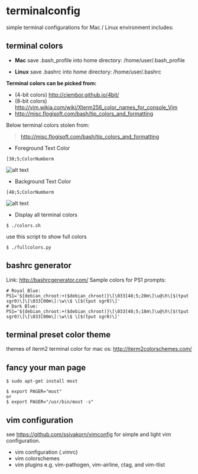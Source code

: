 terminalconfig
====================
simple terminal configurations for Mac / Linux environment includes:

terminal colors
--------------------
* **Mac**
save .bash_profile into home directory: /home/user/.bash_profile

* **Linux**
save .bashrc into home directory: /home/user/.bashrc

**Terminal colors can be picked from:**
* (4-bit colors) http://ciembor.github.io/4bit/
* (8-bit colors) http://vim.wikia.com/wiki/Xterm256_color_names_for_console_Vim
* http://misc.flogisoft.com/bash/tip_colors_and_formatting

Below terminal colors stolen from:
> http://misc.flogisoft.com/bash/tip_colors_and_formatting

* Foreground Text Color
```
[38;5;ColorNumberm
```
![alt text](http://misc.flogisoft.com/_media/bash/colors_format/256_colors_fg.png "Foreground Text")


* Background Text Color
```
[48;5;ColorNumberm
```
![alt text](http://misc.flogisoft.com/_media/bash/colors_format/256_colors_bg.png "Background Text")

* Display all terminal colors
```shell
$ ./colors.sh
```

use this script to show full colors
```shell
$ ./fullcolors.py
```

bashrc generator
--------------------
Link: http://bashrcgenerator.com/
Sample colors for PS1 prompts:
```
# Royal Blue:
PS1='${debian_chroot:+($debian_chroot)}\[\033[48;5;20m\]\u@\h\[$(tput sgr0)\]\[\033[00m\]:\w\\$ \[$(tput sgr0)\]'
# Dark Blue:
PS1='${debian_chroot:+($debian_chroot)}\[\033[48;5;18m\]\u@\h\[$(tput sgr0)\]\[\033[00m\]:\w\\$ \[$(tput sgr0)\]'

```

terminal preset color theme
--------------------
themes of iterm2 terminal color for mac os: http://iterm2colorschemes.com/

fancy your man page 
--------------------
```shell
$ sudo apt-get install most
```

```shell
$ export PAGER="most"
or
$ export PAGER="/usr/bin/most -s"
```

vim configuration
--------------------
see https://github.com/ssivakorn/vimconfig for simple and light vim configuration.
* vim configuration (.vimrc)
* vim colorschemes
* vim plugins e.g. vim-pathogen, vim-airline, ctag, and vim-tlist
